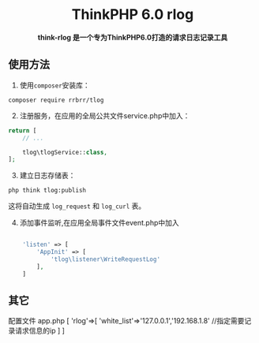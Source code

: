 <h1 align="center">
    ThinkPHP 6.0 rlog
</h1>

<p align="center">
	<strong>think-rlog 是一个专为ThinkPHP6.0打造的请求日志记录工具</strong>    
</p>


## 使用方法

1. 使用`composer`安装库：

```
composer require rrbrr/tlog
```

2. 注册服务，在应用的全局公共文件service.php中加入：

```php
return [
    // ...

    tlog\tlogService::class,
];
```

3. 建立日志存储表：

```
php think tlog:publish
```

这将自动生成 `log_request` 和 `log_curl` 表。



4. 添加事件监听,在应用全局事件文件event.php中加入

```php

    'listen' => [
        'AppInit' => [
            'tlog\listener\WriteRequestLog'
        ],
    ]

```

## 其它
配置文件 app.php
[
    'rlog'=>[
        'white_list'=>'127.0.0.1','192.168.1.8' //指定需要记录请求信息的ip
    ]
] 




